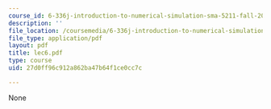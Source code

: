 ```yaml
---
course_id: 6-336j-introduction-to-numerical-simulation-sma-5211-fall-2003
description: ''
file_location: /coursemedia/6-336j-introduction-to-numerical-simulation-sma-5211-fall-2003/27d0ff96c912a862ba47b64f1ce0cc7c_lec6.pdf
file_type: application/pdf
layout: pdf
title: lec6.pdf
type: course
uid: 27d0ff96c912a862ba47b64f1ce0cc7c

---
```

None